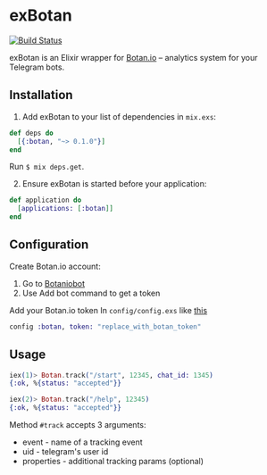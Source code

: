 # exBotan

[![Build
Status](https://travis-ci.org/mendab1e/exBotan.svg)](https://travis-ci.org/mendab1e/exBotan)

exBotan is an Elixir wrapper for [Botan.io](http://botan.io) – analytics system for your Telegram bots.

## Installation

1. Add exBotan to your list of dependencies in `mix.exs`:

  ```elixir
  def deps do
    [{:botan, "~> 0.1.0"}]
  end
  ```
  Run `$ mix deps.get`.

2. Ensure exBotan is started before your application:

  ```elixir
  def application do
    [applications: [:botan]]
  end
  ```


## Configuration
Create Botan.io account:

 1. Go to [Botaniobot](https://telegram.me/botaniobot?start=src=github)
 2. Use Add bot command to get a token

Add your Botan.io token In `config/config.exs` like [this](https://github.com/mendab1e/exBotan/blob/master/config/config.exs.example)
```elixir
config :botan, token: "replace_with_botan_token"
```

## Usage
```elixir
iex(1)> Botan.track("/start", 12345, chat_id: 1345)
{:ok, %{status: "accepted"}}

iex(2)> Botan.track("/help", 12345)
{:ok, %{status: "accepted"}}
```

Method `#track`  accepts 3 arguments:

* event - name of a tracking event
* uid - telegram's user id
* properties - additional tracking params (optional)